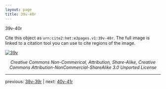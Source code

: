 ```yaml
---
layout: page
title: 39v-40r
---
```


39v-40r

Cite this object as `urn:cite2:hmt:e3pages.v1:39v-40r`.  The full image is linked to a citation tool you can use to cite regions of the image.

[![39v](http://www.homermultitext.org/iipsrv?IIIF=/project/homer/pyramidal/deepzoom/hmt/e3bifolio/v1/E3_39v_40r.tif/full/800,/0/default.jpg)](http://www.homermultitext.org/ict2/?urn=urn:cite2:hmt:e3bifolio.v1:E3_39v_40r) 

<p style="text-align: center; font-style: italic;">Creative Commons Non-Commerical, Attribution, Share-Alike, Creative Commons Attribution-NonCommercial-ShareAlike 3.0 Unported License</p>

---

previous: [38v-39r](../38v-39r/) | next: [40v-41r](../40v-41r/)